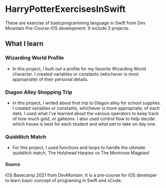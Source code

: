 # HarryPotterExercisesInSwift
These are exercise of basicprogramming language in Swift from Dev Mountain Pre-Course iOS development. It include 3 projects. 

## What I learn

### Wizarding World Profile
* In this project, I built out a profile for my favorite Wizarding World character. I created variables or constants (whichever is most appropriate) of their personal details.

### Diagon Alley Shopping Trip
* In this project, I writed about first trip to Diagon alley for school supplies. I created variables or constants, whichever is more appropriate, of each data. I used what I've learned about the various operators to keep track of how much gold, or galleons. I also used control flow to help decide which house is best for each student and what pet to take on day one.

### Quidditch Match
* For this project, I used functions and loops to handle the ultimate quidditch match, The Holyhead Harpies vs The Montrose Magpies!


#### Source
iOS Basecamp 2021 from DevMontain. It is a pre-course for iOS developer to learn basic concept of programing in Swift and xCode.
